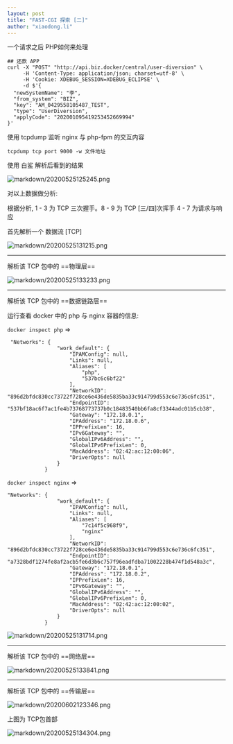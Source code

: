 ```yaml
---
layout: post
title: "FAST-CGI 探索 [二]"
author: "xiaodong.li"
---
```


一个请求之后 PHP如何来处理



```shell
## 还款 APP
curl -X "POST" "http://api.biz.docker/central/user-diversion" \
     -H 'Content-Type: application/json; charset=utf-8' \
     -H 'Cookie: XDEBUG_SESSION=XDEBUG_ECLIPSE' \
     -d $'{
  "newSystemName": "李",
  "from_system": "BIZ",
  "key": "AM_0429558105487_TEST",
  "type": "UserDiversion",
  "applyCode": "202001095419253452669994"
}'

```



使用 tcpdump 监听 nginx 与 php-fpm 的交互内容



```shell
tcpdump tcp port 9000 -w 文件地址
```



使用 白鲨 解析后看到的结果

![markdown/20200525125245.png](https://note.img.lixd.club/markdown/20200525125245.png)

对以上数据做分析:

根据分析, 1 - 3 为 TCP 三次握手。8 - 9 为 TCP [三/四]次挥手 4 - 7 为请求与响应

首先解析一个 数据流 [TCP]

![markdown/20200525131215.png](https://note.img.lixd.club/markdown/20200525131215.png)



---

解析该 TCP 包中的 ==物理层==

![markdown/20200525133233.png](https://note.img.lixd.club/markdown/20200525133233.png)

---

解析该 TCP 包中的 ==数据链路层==

运行查看 docker 中的 php  与 nginx 容器的信息:

`docker inspect php` => 

```
 "Networks": {
                "work_default": {
                    "IPAMConfig": null,
                    "Links": null,
                    "Aliases": [
                        "php",
                        "537bc6c6bf22"
                    ],
                    "NetworkID": "896d2bfdc830cc73722f728ce6e436de5835ba33c914799d553c6e736c6fc351",
                    "EndpointID": "537bf18ac6f7ac1fe4b73768773737b0c18483540bb6fa8cf3344adc01b5cb38",
                    "Gateway": "172.18.0.1",
                    "IPAddress": "172.18.0.6",
                    "IPPrefixLen": 16,
                    "IPv6Gateway": "",
                    "GlobalIPv6Address": "",
                    "GlobalIPv6PrefixLen": 0,
                    "MacAddress": "02:42:ac:12:00:06",
                    "DriverOpts": null
                }
            }
```

`docker inspect nginx` => 

```
"Networks": {
                "work_default": {
                    "IPAMConfig": null,
                    "Links": null,
                    "Aliases": [
                        "7c14f5c968f9",
                        "nginx"
                    ],
                    "NetworkID": "896d2bfdc830cc73722f728ce6e436de5835ba33c914799d553c6e736c6fc351",
                    "EndpointID": "a7328bdf1274fe8af2acb5fe6d3b6c757f96eadfdba71002228b474f1d548a3c",
                    "Gateway": "172.18.0.1",
                    "IPAddress": "172.18.0.2",
                    "IPPrefixLen": 16,
                    "IPv6Gateway": "",
                    "GlobalIPv6Address": "",
                    "GlobalIPv6PrefixLen": 0,
                    "MacAddress": "02:42:ac:12:00:02",
                    "DriverOpts": null
                }
            }
```

![markdown/20200525131714.png](https://note.img.lixd.club/markdown/20200525131714.png)



---

解析该 TCP 包中的 ==网络层==

![markdown/20200525133841.png](https://note.img.lixd.club/markdown/20200525133841.png)

---

解析该 TCP 包中的 ==传输层==

![markdown/20200602123346.png](https://note.img.lixd.club/markdown/20200602123346.png)

上图为 TCP包首部

![markdown/20200525134304.png](https://note.img.lixd.club/markdown/20200525134304.png)

